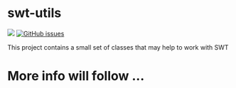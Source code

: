 # swt-utils
[![](https://jitpack.io/v/fuchss-dominik/swt-utils.svg)](https://jitpack.io/#fuchss-dominik/swt-utils)
[![GitHub issues](https://img.shields.io/github/issues/fuchss-dominik/swt-utils.svg?style=square)](https://github.com/fuchss-dominik/swt-utils/issues)

This project contains a small set of classes that may help to work with SWT

# More info will follow ...
